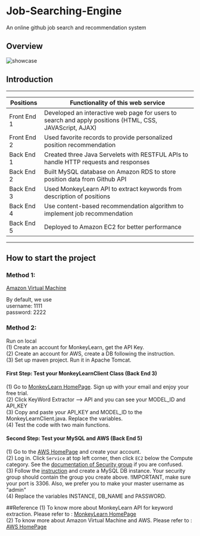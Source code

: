 # Job-Searching-Engine
An online github job search and recommendation system 

## Overview

![showcase](https://user-images.githubusercontent.com/61830237/92479286-5a04f080-f1b1-11ea-991e-d3fd6d236b5a.gif)

## Introduction

***

|Positions | Functionality of this web service |
|-------------|----------------------------------------------------------------------------------------------------------|
| Front End 1 |  Developed an interactive web page for users to search and apply positions (HTML, CSS, JAVAScript, AJAX) |
|Front End 2  | Used favorite records to provide personalized position recommendation                                    |
| Back End 1 | Created three Java Servelets with RESTFUL APIs to handle HTTP requests and responses                      |
| Back End 2 | Built MySQL database on Amazon RDS to store position data from Github API |
|Back End 3 | Used MonkeyLearn API to extract keywords from description of positions |
| Back End 4| Use content-based recommendation algorithm to implement job recommendation |
| Back End 5| Deployed to Amazon EC2 for better performance | 


***

## How to start the project 

### Method 1:<br/>

[Amazon Virtual Machine](http://13.58.50.104/jupiter/) <br/>

By default, we use <br/>
username: 1111<br/>
password: 2222<br/>

### Method 2:<br/>

Run on local<br/>
(1) Create an account for MonkeyLearn, get the API Key.<br/>
(2) Create an account for AWS, create a DB following the instruction.<br/>
(3) Set up maven project. Run it in Apache Tomcat.<br/>

#### First Step: Test your MonkeyLearnClient Class (Back End 3)
(1) Go to [MonkeyLearn HomePage](https://monkeylearn.com/). Sign up with your email and enjoy your free trial. <br/>
(2) Click KeyWord Extractor --> API and you can see your MODEL_ID and API_KEY <br/>
(3) Copy and paste your API_KEY and MODEL_ID to the MonkeyLearnClient.java. Replace the variables. <br/>
(4) Test the code with two main functions. 

#### Second Step: Test your MySQL and AWS (Back End 5)
(1) Go to the [AWS HomePage](https://aws.amazon.com/) and create your account. <br/>
(2) Log in. Click `Service` at top left corner, then click `EC2` below the Compute category. See the [documentation of Security group](https://docs.aws.amazon.com/vpc/latest/userguide/VPC_SecurityGroups.html#VPCSecurityGroups) if you are confused. <br/>
(3) Follow the [instruction](https://docs.aws.amazon.com/AmazonRDS/latest/UserGuide/CHAP_GettingStarted.CreatingConnecting.MySQL.html) and create a MySQL DB instance. Your security group should contain the group you create above. !IMPORTANT, make sure your port is 3306. Also, we prefer you to make your master username as "admin"<br/>
(4) Replace the variables INSTANCE, DB_NAME and PASSWORD. 

##Reference 
(1) To know more about MonkeyLearn API for keyword extraction. Please refer to : [MonkeyLearn HomePage](https://monkeylearn.com/) <br />
(2) To know more about Amazon Virtual Machine and AWS. Please refer to : [AWS HomePage](https://aws.amazon.com/)

